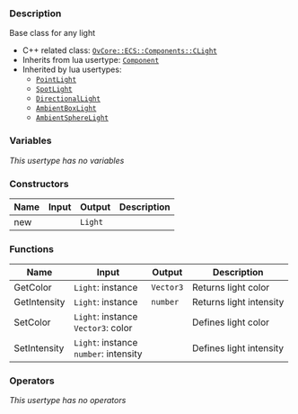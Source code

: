 ### Description
Base class for any light

- C++ related class: [`OvCore::ECS::Components::CLight`](https://github.com/adriengivry/Overload/blob/develop/Sources/Overload/OvCore/include/OvCore/ECS/Components/CLight.h)
- Inherits from lua usertype: [`Component`](Component)
- Inherited by lua usertypes:
    - [`PointLight`](PointLight)
    - [`SpotLight`](SpotLight)
    - [`DirectionalLight`](DirectionalLight)
    - [`AmbientBoxLight`](AmbientBoxLight)
    - [`AmbientSphereLight`](AmbientSphereLight)


### Variables
_This usertype has no variables_

### Constructors
|Name|Input|Output|Description|
|-|-|-|-|
|new||`Light`||

### Functions
|Name|Input|Output|Description|
|-|-|-|-|
|GetColor|`Light`:&nbsp;instance<br>|`Vector3`|Returns light color|
|GetIntensity|`Light`:&nbsp;instance<br>|`number`|Returns light intensity|
|SetColor|`Light`:&nbsp;instance<br>`Vector3`:&nbsp;color<br>||Defines light color|
|SetIntensity|`Light`:&nbsp;instance<br>`number`:&nbsp;intensity<br>||Defines light intensity|

### Operators
_This usertype has no operators_
